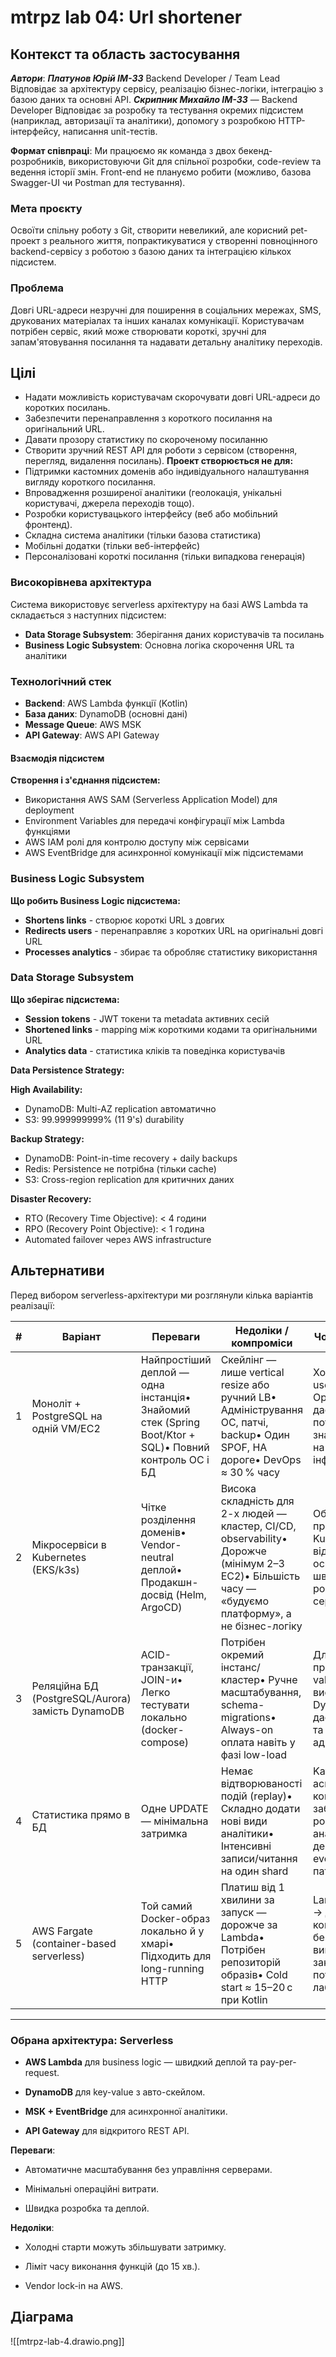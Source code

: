 # mtrpz lab 04: Url shortener
## Контекст та область застосування

***Автори***:
	***Платунов Юрій IM-33*** Backend Developer / Team Lead
	Відповідає за архітектуру сервісу, реалізацію бізнес-логіки, інтеграцію з базою даних та основні API.
	***Скрипник Михайло IM-33*** — Backend Developer
	Відповідає за розробку та тестування окремих підсистем (наприклад, авторизації та аналітики), допомогу з розробкою HTTP-інтерфейсу, написання unit-тестів.

**Формат співпраці**: Ми працюємо як команда з двох бекенд-розробників, використовуючи Git для спільної розробки, code-review та ведення історії змін. Front-end не плануємо робити (можливо, базова Swagger-UI чи Postman для тестування).

### Мета проєкту
Освоїти спільну роботу з Git, створити невеликий, але корисний pet-проект з реального життя, попрактикуватися у створенні повноцінного backend-сервісу з роботою з базою даних та інтеграцією кількох підсистем.
### Проблема

Довгі URL-адреси незручні для поширення в соціальних мережах, SMS, друкованих матеріалах та інших каналах комунікації. Користувачам потрібен сервіс, який може створювати короткі, зручні для запам'ятовування посилання та надавати детальну аналітику переходів.

## Цілі
-  Надати можливість користувачам скорочувати довгі URL-адреси до коротких посилань. 
- Забезпечити перенаправлення з короткого посилання на оригінальний URL. 
- Давати прозору статистику по скороченому посиланню
- Створити зручний REST API для роботи з сервісом (створення, перегляд, видалення посилань). 
**Проект створюється не для:**
- Підтримки кастомних доменів або індивідуального налаштування вигляду короткого посилання. 
- Впровадження розширеної аналітики (геолокація, унікальні користувачі, джерела переходів тощо). 
- Розробки користувацького інтерфейсу (веб або мобільний фронтенд). 
- Складна система аналітики (тільки базова статистика)
- Мобільні додатки (тільки веб-інтерфейс)
- Персоналізовані короткі посилання (тільки випадкова генерація)
### Високорівнева архітектура

Система використовує serverless архітектуру на базі AWS Lambda та складається з наступних підсистем:

- **Data Storage Subsystem**: Зберігання даних користувачів та посилань
- **Business Logic Subsystem**: Основна логіка скорочення URL та аналітики
### Технологічний стек

- **Backend**: AWS Lambda функції (Kotlin)
- **База даних**: DynamoDB (основні дані)
- **Message Queue**: AWS MSK
- **API Gateway**: AWS API Gateway

#### Взаємодія підсистем

**Створення і з'єднання підсистем:**

- Використання AWS SAM (Serverless Application Model) для deployment
- Environment Variables для передачі конфігурації між Lambda функціями
- AWS IAM ролі для контролю доступу між сервісами
- AWS EventBridge для асинхронної комунікації між підсистемами

### Business Logic Subsystem

**Що робить Business Logic підсистема:**

- **Shortens links** - створює короткі URL з довгих
- **Redirects users** - перенаправляє з коротких URL на оригінальні довгі URL
- **Processes analytics** - збирає та обробляє статистику використання

### Data Storage Subsystem

**Що зберігає підсистема:**

- **Session tokens** - JWT токени та metadata активних сесій
- **Shortened links** - mapping між короткими кодами та оригінальними URL
- **Analytics data** - статистика кліків та поведінка користувачів

**Data Persistence Strategy:**

**High Availability:**

- DynamoDB: Multi-AZ replication автоматично
- S3: 99.999999999% (11 9's) durability

**Backup Strategy:**

- DynamoDB: Point-in-time recovery + daily backups
- Redis: Persistence не потрібна (тільки cache)
- S3: Cross-region replication для критичних даних

**Disaster Recovery:**

- RTO (Recovery Time Objective): < 4 години
- RPO (Recovery Point Objective): < 1 година
- Automated failover через AWS infrastructure

## Альтернативи

Перед вибором serverless-архітектури ми розглянули кілька варіантів реалізації:

| #   | Варіант                                           | Переваги                                                                                              | Недоліки / компроміси                                                                                                                                | Чому відхилено                                                                                                      |
| --- | ------------------------------------------------- | ----------------------------------------------------------------------------------------------------- | ---------------------------------------------------------------------------------------------------------------------------------------------------- | ------------------------------------------------------------------------------------------------------------------- |
| 1   | Моноліт + PostgreSQL на одній VM/EC2              | Найпростіший деплой — одна інстанція• Знайомий стек (Spring Boot/Ktor + SQL)• Повний контроль ОС і БД | Скейлінг — лише vertical resize або ручний LB• Адміністрування ОС, патчі, backup• Один SPOF, HA дороге• DevOps ≈ 30 % часу                           | Хотіли pay-per-use та мінімум Ops. Моноліт не дає авто-скейл і потребує значних витрат на підтримку інфраструктури. |
| 2   | Мікросервіси в Kubernetes (EKS/k3s)               | Чітке розділення доменів• Vendor-neutral деплой• Продакшн-досвід (Helm, ArgoCD)                       | Висока складність для 2-х людей — кластер, CI/CD, observability• Дорожче (мінімум 2–3 EC2)• Більшість часу — «будуємо платформу», а не бізнес-логіку | Обмежений час проєкту; Kubernetes відволікає від основної мети — швидкої розробки сервісу.                          |
| 3   | Реляційна БД (PostgreSQL/Aurora) замість DynamoDB | ACID-транзакції, JOIN-и• Легко тестувати локально (docker-compose)                                    | Потрібен окремий інстанс/кластер• Ручне масштабування, schema-migrations• Always-on оплата навіть у фазі low-load                                    | Для нашої простої key-value схеми вистачає DynamoDB; вона дає авто-скейл та free-tier без адміністрування.          |
| 4   | Статистика прямо в БД                             | Одне UPDATE — мінімальна затримка                                                                     | Немає відтворюваності подій (replay)• Складно додати нові види аналітики• Інтенсивні записи/читання на один shard                                    | Kafka (MSK) + асинхронний консьюмер забезпечує розширюваність аналітики й демонструє event-driven патерн.           |
| 5   | AWS Fargate (container-based serverless)          | Той самий Docker-образ локально й у хмарі• Підходить для long-running HTTP                            | Платиш від 1 хвилини за запуск — дорожче за Lambda• Потрібен репозиторій образів• Cold start ≈ 15–20 с при Kotlin                                    | Lambda + SAM → деплой у 2 команди; 1 млн безкоштовних викликів/місяць закриває потреби лабораторної.                |

---

### Обрана архітектура: Serverless

- **AWS Lambda** для business logic — швидкий деплой та pay-per-request.
    
- **DynamoDB** для key-value з авто-скейлом.
    
- **MSK + EventBridge** для асинхронної аналітики.
    
- **API Gateway** для відкритого REST API.
    

**Переваги**:

- Автоматичне масштабування без управління серверами.
    
- Мінімальні операційні витрати.
    
- Швидка розробка та деплой.
    

**Недоліки**:

- Холодні старти можуть збільшувати затримку.
    
- Ліміт часу виконання функцій (до 15 хв.).
    
- Vendor lock-in на AWS.

## Діаграма

![[mtrpz-lab-4.drawio.png]]

